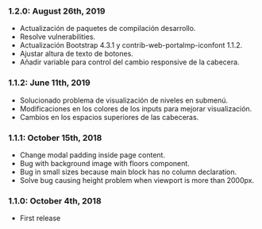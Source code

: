 ### 1.2.0: August 26th, 2019
* Actualización de paquetes de compilación desarrollo.
* Resolve vulnerabilities.
* Actualización Bootstrap 4.3.1 y contrib-web-portalmp-iconfont 1.1.2.
* Ajustar altura de texto de botones.
* Añadir variable para control del cambio responsive de la cabecera.

### 1.1.2: June 11th, 2019
* Solucionado problema de visualización de niveles en submenú.
* Modificaciones en los colores de los inputs para mejorar visualización.
* Cambios en los espacios superiores de las cabeceras.

### 1.1.1: October 15th, 2018
* Change modal padding inside page content.
* Bug with background image with floors component.
* Bug in small sizes because main block has no column declaration.
* Solve bug causing height problem when viewport is more than 2000px.

### 1.1.0: October 4th, 2018
* First release
